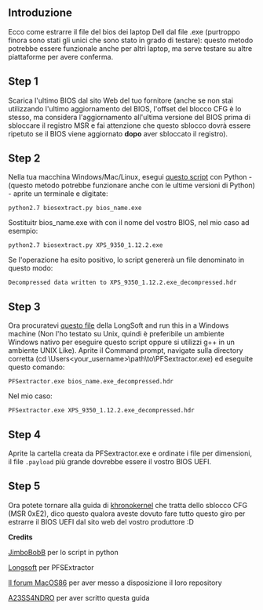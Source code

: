 ## Introduzione

Ecco come estrarre il file del bios dei laptop Dell dal file .exe (purtroppo finora sono stati gli unici che sono stato in grado di testare): questo metodo potrebbe essere funzionale anche per altri laptop, ma serve testare su altre piattaforme per avere conferma.
 
## Step 1

Scarica l'ultimo BIOS dal sito Web del tuo fornitore (anche se non stai utilizzando l'ultimo aggiornamento del BIOS, l'offset del blocco CFG è lo stesso, ma considera l'aggiornamento all'ultima versione del BIOS prima di sbloccare il registro MSR e fai attenzione che questo sblocco dovrà essere ripetuto se il BIOS viene aggiornato **dopo** aver sbloccato il registro).


## Step 2
  
  Nella tua macchina Windows/Mac/Linux, esegui [questo script](https://drive.google.com/open?id=1hjQzIEu8p8pe_HT8ECWvc8uoCizQl41c) con Python - (questo metodo potrebbe funzionare anche con le ultime versioni di Python) - aprite un terminale e digitate:
  
  `python2.7 biosextract.py bios_name.exe`
  
  Sostituitr bios_name.exe with con il nome del vostro BIOS, nel mio caso ad esempio: 
  
  `python2.7 biosextract.py XPS_9350_1.12.2.exe`
  
  Se l'operazione ha esito positivo, lo script genererà un file denominato in questo modo:
  
  `Decompressed data written to XPS_9350_1.12.2.exe_decompressed.hdr`
  
## Step 3
  
  Ora procuratevi [questo file](https://github.com/LongSoft/PFSExtractor/releases/download/0.1.0/PFSExtractor_0.1.0.zip) della LongSoft and run this in a Windows machine (Non l'ho testato su Unix, quindi è preferibile un ambiente Windows nativo per eseguire questo script oppure si utilizzi g++ in un ambiente UNIX Like). Aprite il Command prompt, navigate sulla directory corretta (cd \Users\<your_username>\path\to\PFSextractor.exe) ed eseguite questo comando:
  
  `PFSextractor.exe bios_name.exe_decompressed.hdr`
  
  Nel mio caso:
  
  `PFSextractor.exe XPS_9350_1.12.2.exe_decompressed.hdr`

## Step 4
  
 Aprite la cartella creata da PFSextractor.exe e ordinate i file per dimensioni, il file `.payload` più grande dovrebbe essere il vostro BIOS UEFI.
 
## Step 5

Ora potete tornare alla guida di [khronokernel](https://khronokernel-2.gitbook.io/opencore-vanilla-desktop-guide/extras/msr-lock) che tratta dello sblocco CFG (MSR 0xE2), dico questo qualora aveste dovuto fare tutto questo giro per estrarre il BIOS UEFI dal sito web del vostro produttore :D


**Credits**

[JimboBobB](https://forums.mydigitallife.net/members/jimbobobb.361587/) per lo script in python

[Longsoft](https://github.com/Longsoft) per PFSExtractor

[Il forum MacOS86](https://macos86.it) per aver messo a disposizione il loro repository

[A23SS4NDRO](https://www.macos86.it/profile/996-a23ss4ndro/) per aver scritto questa guida


  
